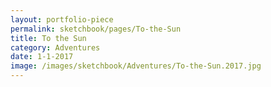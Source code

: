 ```yaml
---
layout: portfolio-piece
permalink: sketchbook/pages/To-the-Sun
title: To the Sun
category: Adventures
date: 1-1-2017
image: /images/sketchbook/Adventures/To-the-Sun.2017.jpg
---
```

